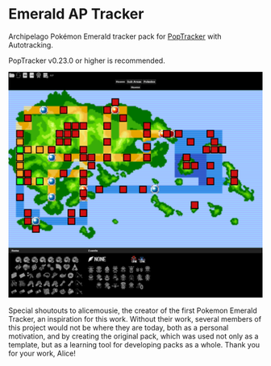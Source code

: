 # Emerald AP Tracker

Archipelago Pokémon Emerald tracker pack for [PopTracker](https://github.com/black-sliver/PopTracker/) with Autotracking.


PopTracker v0.23.0 or higher is recommended.

![Screenshot of the pack](images/preview.png)

Special shoutouts to alicemousie, the creator of the first Pokemon Emerald Tracker, an inspiration for this work. Without their work, several members of this project would not be where they are today, both as a personal motivation, and by creating the original pack, which was used not only as a template, but as a learning tool for developing packs as a whole. Thank you for your work, Alice!